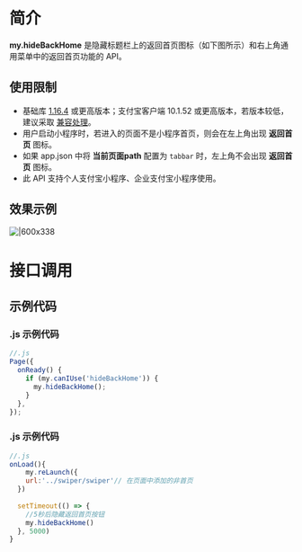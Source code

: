 
# 简介
**my.hideBackHome** 是隐藏标题栏上的返回首页图标（如下图所示）和右上角通用菜单中的返回首页功能的 API。

## 使用限制

- 基础库 [1.16.4](https://opendocs.alipay.com/mini/framework/lib) 或更高版本；支付宝客户端 10.1.52 或更高版本，若版本较低，建议采取 [兼容处理](/mini/framework/compatibility)。
- 用户启动小程序时，若进入的页面不是小程序首页，则会在左上角出现 **返回首页** 图标。
- 如果 app.json 中将 **当前页面path** 配置为 `tabbar` 时，左上角不会出现 **返回首页** 图标。
- 此 API 支持个人支付宝小程序、企业支付宝小程序使用。

## 效果示例
![|600x338](https://cdn.nlark.com/yuque/0/2021/png/179989/1624617388445-56a25e52-e70c-4899-bd62-dea1a8cc24fe.png#align=left&display=inline&height=338&margin=%5Bobject%20Object%5D&name=f663e0473f32d0a8514999ced6d8e65d.png&originHeight=720&originWidth=1280&size=52052&status=done&style=none&width=600)

# 接口调用

## 示例代码

### .js 示例代码
```javascript
//.js
Page({
  onReady() {
    if (my.canIUse('hideBackHome')) {
      my.hideBackHome();
    }
  },
});
```

### .js 示例代码
```javascript
//.js
onLoad(){
    my.reLaunch({
    url:'../swiper/swiper'// 在页面中添加的非首页
  })
  
  setTimeout(() => {
    //5秒后隐藏返回首页按钮
    my.hideBackHome()
  }, 5000)
}
```
